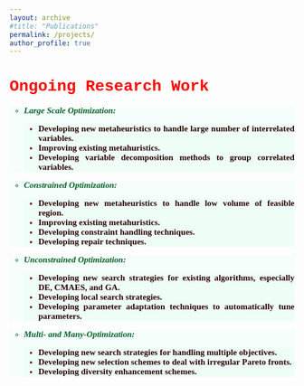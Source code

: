 ```yaml
---
layout: archive
#title: "Publications"
permalink: /projects/
author_profile: true
---
```


<h1 style="color:Red;font-family:courier"> <b>Ongoing Research Work</b></h1>
<ul style="font-size:15px;list-style-type:circle;background-color:rgba(210, 255, 232, 0.2); color:rgba(5, 95, 39, 1);text-align: justify;font-family:'Times New Roman', serif">
  <li> <b><em> Large Scale Optimization:</em></b> </li>
  <ul style="list-style-type:disc;font-weight:bold;background-color:rgba(210, 255, 232, 0.2); color:rgba(98, 0, 0, 1);text-align: justify;font-family:'Times New Roman', serif">
    <li> <spam style="color:rgba(42, 0, 0, 1)"> Developing new metaheuristics to handle large number of interrelated variables.</spam> </li>
    <li> <spam style="color:rgba(42, 0, 0, 1)"> Improving existing metahuristics.</spam> </li>
    <li> <spam style="color:rgba(42, 0, 0, 1)"> Developing variable decomposition methods to group correlated variables.</spam> </li>
    </ul>
    </ul>
  
  <ul style="font-size:15px;list-style-type:circle;background-color:rgba(210, 255, 232, 0.2); color:rgba(5, 95, 39, 1);text-align: justify;font-family:'Times New Roman', serif">
  <li> <b><em> Constrained Optimization:</em></b> </li>
  <ul style="list-style-type:disc;font-weight:bold;background-color:rgba(210, 255, 232, 0.2); color:rgba(98, 0, 0, 1);text-align: justify;font-family:'Times New Roman', serif">
    <li> <spam style="color:rgba(42, 0, 0, 1)"> Developing new metaheuristics to handle low volume of feasible region.</spam> </li>
    <li> <spam style="color:rgba(42, 0, 0, 1)"> Improving existing metahuristics.</spam> </li>
    <li> <spam style="color:rgba(42, 0, 0, 1)"> Developing constraint handling techniques.</spam> </li>
    <li> <spam style="color:rgba(42, 0, 0, 1)"> Developing repair techniques.</spam> </li>
    </ul>
  </ul>

<ul style="font-size:15px;list-style-type:circle;background-color:rgba(210, 255, 232, 0.2); color:rgba(5, 95, 39, 1);text-align: justify;font-family:'Times New Roman', serif">
  <li> <b><em> Unconstrained Optimization:</em></b> </li>
  <ul style="list-style-type:disc;font-weight:bold;background-color:rgba(210, 255, 232, 0.2); color:rgba(98, 0, 0, 1);text-align: justify;font-family:'Times New Roman', serif">
    <li> <spam style="color:rgba(42, 0, 0, 1)"> Developing new search strategies for existing algorithms, especially DE, CMAES, and GA.</spam> </li>
    <li> <spam style="color:rgba(42, 0, 0, 1)"> Developing local search strategies.</spam> </li>
    <li> <spam style="color:rgba(42, 0, 0, 1)"> Developing parameter adaptation techniques to automatically tune parameters.</spam> </li>
    </ul>
  </ul>
  
<ul style="font-size:15px;list-style-type:circle;background-color:rgba(210, 255, 232, 0.2); color:rgba(5, 95, 39, 1);text-align: justify;font-family:'Times New Roman', serif">
  <li> <b><em> Multi- and Many-Optimization:</em></b> </li>
  <ul style="list-style-type:disc;font-weight:bold;background-color:rgba(210, 255, 232, 0.2); color:rgba(98, 0, 0, 1);text-align: justify;font-family:'Times New Roman', serif">
    <li> <spam style="color:rgba(42, 0, 0, 1)"> Developing new search strategies for handling multiple objectives.</spam> </li>
    <li> <spam style="color:rgba(42, 0, 0, 1)"> Developing new selection schemes to deal with irregular Pareto fronts.</spam> </li>
    <li> <spam style="color:rgba(42, 0, 0, 1)"> Developing diversity enhancement schemes.</spam> </li>
    </ul>
  </ul>


<style> div { background-color: rgba(210, 255, 232, 0.2); } <\style>
